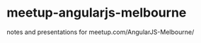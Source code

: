 meetup-angularjs-melbourne
==========================

notes and presentations for meetup.com/AngularJS-Melbourne/
